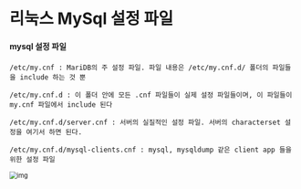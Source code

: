 # 리눅스 MySql 설정 파일

#### mysql 설정 파일

```
/etc/my.cnf : MariDB의 주 설정 파일. 파일 내용은 /etc/my.cnf.d/ 폴더의 파일들을 include 하는 것 뿐

/etc/my.cnf.d : 이 폴더 안에 모든 .cnf 파일들이 실제 설정 파일들이며, 이 파일들이 my.cnf 파일에서 include 된다

/etc/my.cnf.d/server.cnf : 서버의 실질적인 설정 파일. 서버의 characterset 설정을 여기서 하면 된다.

/etc/my.cnf.d/mysql-clients.cnf : mysql, mysqldump 같은 client app 들을 위한 설정 파일
```

<img src="https://t1.daumcdn.net/cfile/tistory/99DBFB355EC4DF3802" alt="img" style="zoom:80%;" />